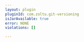 ```yaml
---
layout: plugin
pluginId: com.zoltu.git-versioning
isJarAvailable: true
error: NONE
violations: []

---
```

